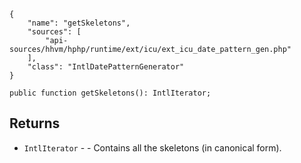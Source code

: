 ``` yamlmeta
{
    "name": "getSkeletons",
    "sources": [
        "api-sources/hhvm/hphp/runtime/ext/icu/ext_icu_date_pattern_gen.php"
    ],
    "class": "IntlDatePatternGenerator"
}
```




``` Hack
public function getSkeletons(): IntlIterator;
```




## Returns




+ ` IntlIterator ` - - Contains all the skeletons (in canonical form).
<!-- HHAPIDOC -->
